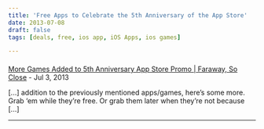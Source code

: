 ```yaml
---
title: 'Free Apps to Celebrate the 5th Anniversary of the App Store'
date: 2013-07-08
draft: false
tags: [deals, free, ios app, iOS Apps, ios games]

---
```



#### 
[More Games Added to 5th Anniversary App Store Promo | Faraway, So Close](https://chrisenns.com/2013/07/more-games-added-to-5th-anniversary-app-store-promo/ "") - <time datetime="2013-07-10 09:30:52">Jul 3, 2013</time>

\[...\] addi­tion to the pre­vi­ously men­tioned apps/​games, here’s some more. Grab ‘em while they’re free. Or grab them later when they’re not because \[...\]
<hr />
